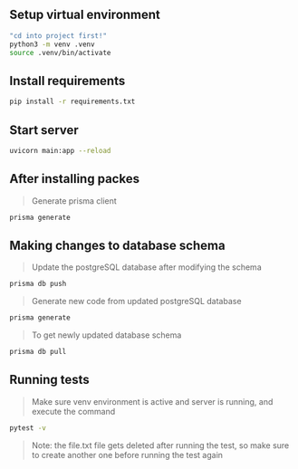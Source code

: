 ## Setup virtual environment

```sh
"cd into project first!"
python3 -m venv .venv
source .venv/bin/activate
```

## Install requirements

```sh
pip install -r requirements.txt
```

## Start server

```sh
uvicorn main:app --reload
```

## After installing packes

> Generate prisma client
```sh
prisma generate
```

## Making changes to database schema
> Update the postgreSQL database after modifying the schema
```sh
prisma db push
```

> Generate new code from updated postgreSQL database
```sh
prisma generate
```

> To get newly updated database schema
```sh
prisma db pull
```

## Running tests
> Make sure venv environment is active and server is running, and execute the command
```sh
pytest -v
```
> Note: the file.txt file gets deleted after running the test, so make sure to create another one before running the test again
